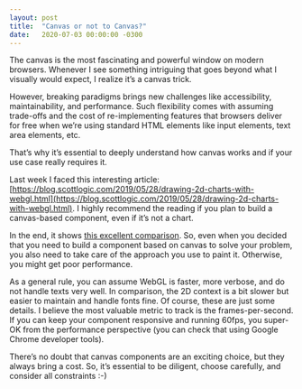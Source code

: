 ```yaml
---
layout: post
title:  "Canvas or not to Canvas?"
date:   2020-07-03 00:00:00 -0300
---
```


The canvas is the most fascinating and powerful window on modern browsers. Whenever I see something intriguing that goes beyond what I visually would expect, I realize it’s a canvas trick.

However, breaking paradigms brings new challenges like accessibility, maintainability, and performance. Such flexibility comes with assuming trade-offs and the cost of re-implementing features that browsers deliver for free when we’re using standard HTML elements like input elements, text area elements, etc.

That’s why it’s essential to deeply understand how canvas works and if your use case really requires it.

Last week I faced this interesting article: [https://blog.scottlogic.com/2019/05/28/drawing-2d-charts-with-webgl.html](https://blog.scottlogic.com/2019/05/28/drawing-2d-charts-with-webgl.html). I highly recommend the reading if you plan to build a canvas-based component, even if it’s not a chart.

In the end, it shows [this excellent comparison](https://bl.ocks.org/DevAndyLee/raw/a901617de28912b1e3cbdc6e86d7ac26/). So, even when you decided that you need to build a component based on canvas to solve your problem, you also need to take care of the approach you use to paint it. Otherwise, you might get poor performance.

As a general rule, you can assume WebGL is faster, more verbose, and do not handle texts very well. In comparison, the 2D context is a bit slower but easier to maintain and handle fonts fine. Of course, these are just some details. I believe the most valuable metric to track is the frames-per-second. If you can keep your component responsive and running 60fps, you super-OK from the performance perspective (you can check that using Google Chrome developer tools).

There’s no doubt that canvas components are an exciting choice, but they always bring a cost. So, it’s essential to be diligent, choose carefully, and consider all constraints :-)
